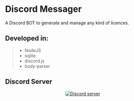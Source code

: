 # Discord Messager
A Discord BOT to generate and manage any kind of licences.

## Developed in:
> - NodeJS
> - sqlite
> - discord.js
> - body-parser


## Discord Server
<p align="center">
  <a href="https://discord.gg/MF6EGyr"><img src="https://discordapp.com/api/guilds/571872011551244298/widget.png?style=banner2" alt="Discord server"></a>
</p>